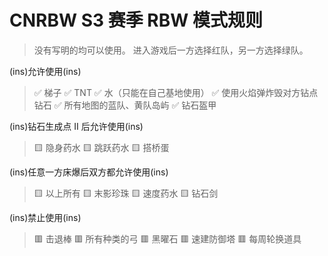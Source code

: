 # CNRBW S3 赛季 RBW 模式规则
> 没有写明的均可以使用。
进入游戏后一方选择红队，另一方选择绿队。

(ins)允许使用(ins)
> ✅ 梯子
✅ TNT
✅ 水（只能在自己基地使用）
✅ 使用火焰弹炸毁对方钻点钻石
✅ 所有地图的蓝队、黄队岛屿
✅ 钻石盔甲

(ins)钻石生成点 II 后允许使用(ins)
> 🟨 隐身药水
🟨 跳跃药水
🟨 搭桥蛋

(ins)任意一方床爆后双方都允许使用(ins)
> 🟨 以上所有
🟨 末影珍珠
🟨 速度药水
🟨 钻石剑

(ins)禁止使用(ins)
> 🟥 击退棒
🟥 所有种类的弓
🟥 黑曜石
🟥 速建防御塔
🟥 每周轮换道具
